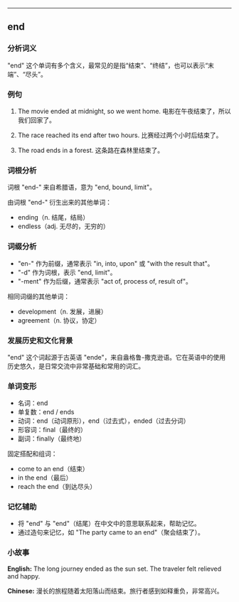 
---------------
## end
### 分析词义
"end" 这个单词有多个含义，最常见的是指“结束”、“终结”，也可以表示“末端”、“尽头”。

### 例句
1. The movie ended at midnight, so we went home.
   电影在午夜结束了，所以我们回家了。

2. The race reached its end after two hours.
   比赛经过两个小时后结束了。

3. The road ends in a forest.
   这条路在森林里结束了。

### 词根分析
词根 "end-" 来自希腊语，意为 "end, bound, limit"。

由词根 "end-" 衍生出来的其他单词：
- ending（n. 结尾，结局）
- endless（adj. 无尽的，无穷的）

### 词缀分析
- "en-" 作为前缀，通常表示 "in, into, upon" 或 "with the result that"。
- "-d" 作为词根，表示 "end, limit"。
- "-ment" 作为后缀，通常表示 "act of, process of, result of"。

相同词缀的其他单词：
- development（n. 发展，进展）
- agreement（n. 协议，协定）

### 发展历史和文化背景
"end" 这个词起源于古英语 "ende"，来自盎格鲁-撒克逊语。它在英语中的使用历史悠久，是日常交流中非常基础和常用的词汇。

### 单词变形
- 名词：end
- 单复数：end / ends
- 动词：end（动词原形），end（过去式），ended（过去分词）
- 形容词：final（最终的）
- 副词：finally（最终地）

固定搭配和组词：
- come to an end（结束）
- in the end（最后）
- reach the end（到达尽头）

### 记忆辅助
- 将 "end" 与 "end"（结尾）在中文中的意思联系起来，帮助记忆。
- 通过造句来记忆，如 "The party came to an end"（聚会结束了）。

### 小故事
**English:**
The long journey ended as the sun set. The traveler felt relieved and happy.

**Chinese:**
漫长的旅程随着太阳落山而结束。旅行者感到如释重负，非常高兴。


